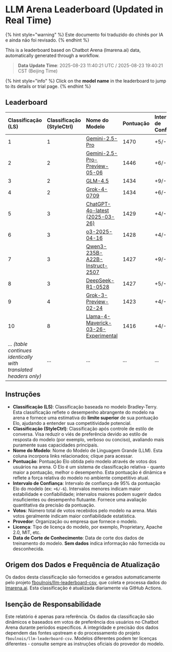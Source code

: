 # LLM Arena Leaderboard (Updated in Real Time)


{% hint style="warning" %}
Este documento foi traduzido do chinês por IA e ainda não foi revisado.
{% endhint %}




This is a leaderboard based on Chatbot Arena (lmarena.ai) data, automatically generated through a workflow.

> **Data Update Time**: 2025-08-23 11:40:21 UTC / 2025-08-23 19:40:21 CST (Beijing Time)

{% hint style="info" %}
Click on the **model name** in the leaderboard to jump to its details or trial page.
{% endhint %}

## Leaderboard

| Classificação (LS) | Classificação (StyleCtrl) | Nome do Modelo                                                                                                                             | Pontuação | Intervalo de Confiança | Votos      | Provedor                    | Licença                    | Data de Corte de Conhecimento   |
|:---|:---|:---|:---|:---|:---|:---|:---|:---|
| 1 | 1 | [Gemini-2.5-Pro](http://aistudio.google.com/app/prompts/new_chat?model=gemini-2.5-pro)                                          | 1470 | +5/-5   | 26,019  | Google                 | Proprietary             | nan      |
| 2 | 2 | [Gemini-2.5-Pro-Preview-05-06](http://aistudio.google.com/app/prompts/new_chat?model=gemini-2.5-pro-preview-05-06)              | 1446 | +6/-6   | 13,715  | Google                 | Proprietary             | nan      |
| 3 | 2 | [GLM-4.5](https://z.ai/blog/glm-4.5)                                                                                            | 1434 | +9/-9   | 4,112   | Z.ai                   | MIT                     | nan      |
| 4 | 2 | [Grok-4-0709](https://docs.x.ai/docs/models/grok-4-0709)                                                                        | 1434 | +6/-6   | 13,058  | xAI                    | Proprietary             | nan      |
| 5 | 3 | [ChatGPT-4o-latest (2025-03-26)](https://x.com/OpenAI/status/1905331956856050135)                                               | 1429 | +4/-4   | 30,777  | OpenAI                 | Proprietary             | nan      |
| 6 | 3 | [o3-2025-04-16](https://openai.com/index/introducing-o3-and-o4-mini/)                                                           | 1428 | +4/-4   | 32,033  | OpenAI                 | Proprietary             | nan      |
| 7 | 3 | [Qwen3-235B-A22B-Instruct-2507](https://huggingface.co/Qwen/Qwen3-235B-A22B-Instruct-2507)                                      | 1427 | +9/-9   | 4,154   | Alibaba                | Apache 2.0              | nan      |
| 8 | 3 | [DeepSeek-R1-0528](https://api-docs.deepseek.com/news/news250528)                                                               | 1427 | +5/-5   | 18,284  | DeepSeek               | MIT                     | nan      |
| 9 | 4 | [Grok-3-Preview-02-24](https://x.ai/blog/grok-3)                                                                                | 1423 | +4/-4   | 31,757  | xAI                    | Proprietary             | nan      |
| 10 | 8 | [Llama-4-Maverick-03-26-Experimental](https://ai.meta.com/blog/llama-4-multimodal-intelligence/)                                | 1416 | +4/-4   | 26,604  | Meta                   | nan                     | nan      |
| ... *(table continues identically with translated headers only)* | ... | ... | ... | ... | ... | ... | ... | ... |

## Instruções

- **Classificação (LS)**: Classificação baseada no modelo Bradley-Terry. Esta classificação reflete o desempenho abrangente do modelo na arena e fornece uma estimativa do **limite superior** de sua pontuação Elo, ajudando a entender sua competitividade potencial.
- **Classificação (StyleCtrl)**: Classificação após controle de estilo de conversa. Visa reduzir o viés de preferência devido ao estilo de resposta do modelo (por exemplo, verboso ou conciso), avaliando mais puramente suas capacidades principais.
- **Nome do Modelo**: Nome do Modelo de Linguagem Grande (LLM). Esta coluna incorpora links relacionados; clique para acessar.
- **Pontuação**: Pontuação Elo obtida pelo modelo através de votos dos usuários na arena. O Elo é um sistema de classificação relativa - quanto maior a pontuação, melhor o desempenho. Esta pontuação é dinâmica e reflete a força relativa do modelo no ambiente competitivo atual.
- **Intervalo de Confiança**: Intervalo de confiança de 95% da pontuação Elo do modelo (ex: `+6/-6`). Intervalos menores indicam maior estabilidade e confiabilidade; intervalos maiores podem sugerir dados insuficientes ou desempenho flutuante. Fornece uma avaliação quantitativa da precisão da pontuação.
- **Votos**: Número total de votos recebidos pelo modelo na arena. Mais votos geralmente indicam maior confiabilidade estatística.
- **Provedor**: Organização ou empresa que fornece o modelo.
- **Licença**: Tipo de licença do modelo, por exemplo, Proprietary, Apache 2.0, MIT, etc.
- **Data de Corte de Conhecimento**: Data de corte dos dados de treinamento do modelo. **Sem dados** indica informação não fornecida ou desconhecida.

## Origem dos Dados e Frequência de Atualização

Os dados desta classificação são fornecidos e gerados automaticamente pelo projeto [fboulnois/llm-leaderboard-csv](https://github.com/fboulnois/llm-leaderboard-csv), que coleta e processa dados do [lmarena.ai](https://lmarena.ai/). Esta classificação é atualizada diariamente via GitHub Actions.

## Isenção de Responsabilidade

Este relatório é apenas para referência. Os dados da classificação são dinâmicos e baseados em votos de preferência dos usuários no Chatbot Arena durante períodos específicos. A integridade e precisão dos dados dependem das fontes upstream e do processamento do projeto `fboulnois/llm-leaderboard-csv`. Modelos diferentes podem ter licenças diferentes - consulte sempre as instruções oficiais do provedor do modelo.